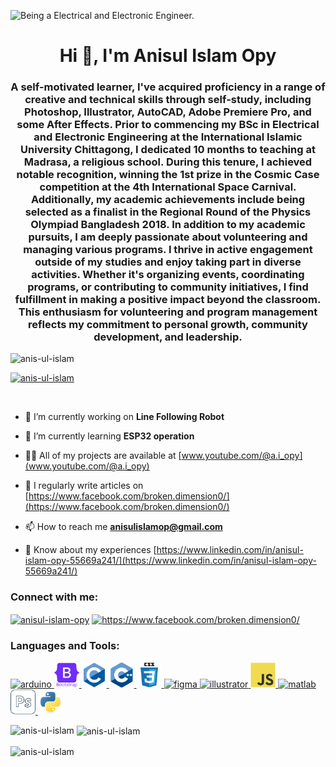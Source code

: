 ![Being a Electrical and Electronic Engineer.](https://media.licdn.com/dms/image/D5616AQGBkK2RnWZ1tw/profile-displaybackgroundimage-shrink_350_1400/0/1711630578584?e=1717632000&v=beta&t=l88go54EhkBHRb42ux-CH0wBHhOEWIQ7DnNZ2J9xnL0)

<h1 align="center">Hi 👋, I'm Anisul Islam Opy</h1>
<h3 align="center">A self-motivated learner, I've acquired proficiency in a range of creative and technical skills through self-study, including Photoshop, Illustrator, AutoCAD, Adobe Premiere Pro, and some After Effects. Prior to commencing my BSc in Electrical and Electronic Engineering at the International Islamic University Chittagong, I dedicated 10 months to teaching at Madrasa, a religious school. During this tenure, I achieved notable recognition, winning the 1st prize in the Cosmic Case competition at the 4th International Space Carnival. Additionally, my academic achievements include being selected as a finalist in the Regional Round of the Physics Olympiad Bangladesh 2018. In addition to my academic pursuits, I am deeply passionate about volunteering and managing various programs. I thrive in active engagement outside of my studies and enjoy taking part in diverse activities. Whether it's organizing events, coordinating programs, or contributing to community initiatives, I find fulfillment in making a positive impact beyond the classroom. This enthusiasm for volunteering and program management reflects my commitment to personal growth, community development, and leadership.</h3>

<p align="left"> <img src="https://komarev.com/ghpvc/?username=anis-ul-islam&label=Profile%20views&color=0e75b6&style=flat" alt="anis-ul-islam" /> </p>

<p align="left"> <a href="https://github.com/ryo-ma/github-profile-trophy"><img src="https://github-profile-trophy.vercel.app/?username=anis-ul-islam" alt="anis-ul-islam" /></a> </p>

<p align="left"> <a href="https://twitter.com/" target="blank"><img src="https://img.shields.io/twitter/follow/?logo=twitter&style=for-the-badge" alt="" /></a> </p>

- 🔭 I’m currently working on **Line Following Robot**

- 🌱 I’m currently learning **ESP32 operation**

- 👨‍💻 All of my projects are available at [www.youtube.com/@a.i_opy](www.youtube.com/@a.i_opy)

- 📝 I regularly write articles on [https://www.facebook.com/broken.dimension0/](https://www.facebook.com/broken.dimension0/)

- 📫 How to reach me **anisulislamop@gmail.com**

- 📄 Know about my experiences [https://www.linkedin.com/in/anisul-islam-opy-55669a241/](https://www.linkedin.com/in/anisul-islam-opy-55669a241/)

<h3 align="left">Connect with me:</h3>
<p align="left">
<a href="https://linkedin.com/in/anisul-islam-opy" target="blank"><img align="center" src="https://raw.githubusercontent.com/rahuldkjain/github-profile-readme-generator/master/src/images/icons/Social/linked-in-alt.svg" alt="anisul-islam-opy" height="30" width="40" /></a>
<a href="https://fb.com/https://www.facebook.com/broken.dimension0/" target="blank"><img align="center" src="https://raw.githubusercontent.com/rahuldkjain/github-profile-readme-generator/master/src/images/icons/Social/facebook.svg" alt="https://www.facebook.com/broken.dimension0/" height="30" width="40" /></a>
</p>

<h3 align="left">Languages and Tools:</h3>
<p align="left"> <a href="https://www.arduino.cc/" target="_blank" rel="noreferrer"> <img src="https://cdn.worldvectorlogo.com/logos/arduino-1.svg" alt="arduino" width="40" height="40"/> </a> <a href="https://getbootstrap.com" target="_blank" rel="noreferrer"> <img src="https://raw.githubusercontent.com/devicons/devicon/master/icons/bootstrap/bootstrap-plain-wordmark.svg" alt="bootstrap" width="40" height="40"/> </a> <a href="https://www.cprogramming.com/" target="_blank" rel="noreferrer"> <img src="https://raw.githubusercontent.com/devicons/devicon/master/icons/c/c-original.svg" alt="c" width="40" height="40"/> </a> <a href="https://www.w3schools.com/cpp/" target="_blank" rel="noreferrer"> <img src="https://raw.githubusercontent.com/devicons/devicon/master/icons/cplusplus/cplusplus-original.svg" alt="cplusplus" width="40" height="40"/> </a> <a href="https://www.w3schools.com/css/" target="_blank" rel="noreferrer"> <img src="https://raw.githubusercontent.com/devicons/devicon/master/icons/css3/css3-original-wordmark.svg" alt="css3" width="40" height="40"/> </a> <a href="https://www.figma.com/" target="_blank" rel="noreferrer"> <img src="https://www.vectorlogo.zone/logos/figma/figma-icon.svg" alt="figma" width="40" height="40"/> </a> <a href="https://www.adobe.com/in/products/illustrator.html" target="_blank" rel="noreferrer"> <img src="https://www.vectorlogo.zone/logos/adobe_illustrator/adobe_illustrator-icon.svg" alt="illustrator" width="40" height="40"/> </a> <a href="https://developer.mozilla.org/en-US/docs/Web/JavaScript" target="_blank" rel="noreferrer"> <img src="https://raw.githubusercontent.com/devicons/devicon/master/icons/javascript/javascript-original.svg" alt="javascript" width="40" height="40"/> </a> <a href="https://www.mathworks.com/" target="_blank" rel="noreferrer"> <img src="https://upload.wikimedia.org/wikipedia/commons/2/21/Matlab_Logo.png" alt="matlab" width="40" height="40"/> </a> <a href="https://www.photoshop.com/en" target="_blank" rel="noreferrer"> <img src="https://raw.githubusercontent.com/devicons/devicon/master/icons/photoshop/photoshop-line.svg" alt="photoshop" width="40" height="40"/> </a> <a href="https://www.python.org" target="_blank" rel="noreferrer"> <img src="https://raw.githubusercontent.com/devicons/devicon/master/icons/python/python-original.svg" alt="python" width="40" height="40"/> </a> </p>

<p><img align="left" src="https://github-readme-stats.vercel.app/api/top-langs?username=anis-ul-islam&show_icons=true&locale=en&layout=compact" alt="anis-ul-islam" /></p>

<p>&nbsp;<img align="center" src="https://github-readme-stats.vercel.app/api?username=anis-ul-islam&show_icons=true&locale=en" alt="anis-ul-islam" /></p>

<p><img align="center" src="https://github-readme-streak-stats.herokuapp.com/?user=anis-ul-islam&" alt="anis-ul-islam" /></p>
